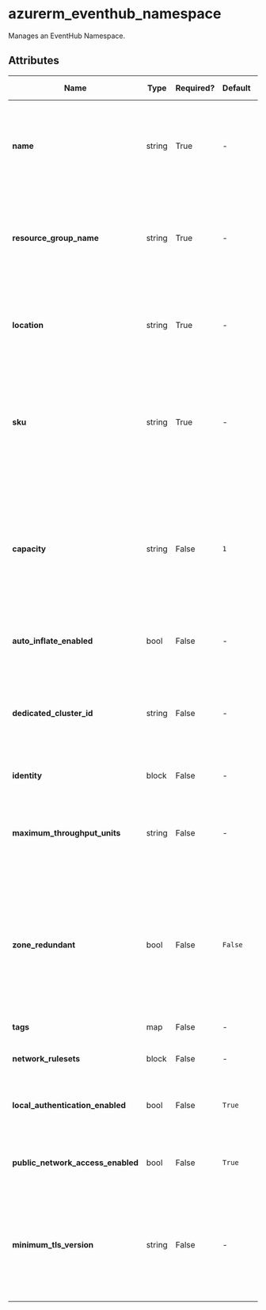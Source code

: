 # azurerm_eventhub_namespace

Manages an EventHub Namespace.

## Attributes

| Name | Type | Required? | Default  | possible values | Description |
| ---- | ---- | --------- | -------- | ----------- | ----------- |
| **name** | string | True | -  |  -  | Specifies the name of the EventHub Namespace resource. Changing this forces a new resource to be created. | 
| **resource_group_name** | string | True | -  |  -  | The name of the resource group in which to create the namespace. Changing this forces a new resource to be created. | 
| **location** | string | True | -  |  -  | Specifies the supported Azure location where the resource exists. Changing this forces a new resource to be created. | 
| **sku** | string | True | -  |  `Basic`, `Standard`, `Premium`  | Defines which tier to use. Valid options are `Basic`, `Standard`, and `Premium`. Please note that setting this field to `Premium` will force the creation of a new resource. | 
| **capacity** | string | False | `1`  |  -  | Specifies the Capacity / Throughput Units for a `Standard` SKU namespace. Default capacity has a maximum of `2`, but can be increased in blocks of 2 on a committed purchase basis. Defaults to `1`. | 
| **auto_inflate_enabled** | bool | False | -  |  -  | Is Auto Inflate enabled for the EventHub Namespace? | 
| **dedicated_cluster_id** | string | False | -  |  -  | Specifies the ID of the EventHub Dedicated Cluster where this Namespace should created. Changing this forces a new resource to be created. | 
| **identity** | block | False | -  |  -  | An `identity` block. | 
| **maximum_throughput_units** | string | False | -  |  `1`, `20`  | Specifies the maximum number of throughput units when Auto Inflate is Enabled. Valid values range from `1` - `20`. | 
| **zone_redundant** | bool | False | `False`  |  -  | Specifies if the EventHub Namespace should be Zone Redundant (created across Availability Zones). Changing this forces a new resource to be created. Defaults to `false`. | 
| **tags** | map | False | -  |  -  | A mapping of tags to assign to the resource. | 
| **network_rulesets** | block | False | -  |  -  | A `network_rulesets` block. | 
| **local_authentication_enabled** | bool | False | `True`  |  -  | Is SAS authentication enabled for the EventHub Namespace? Defaults to `true`. | 
| **public_network_access_enabled** | bool | False | `True`  |  -  | Is public network access enabled for the EventHub Namespace? Defaults to `true`. | 
| **minimum_tls_version** | string | False | -  |  `1.0`, `1.1`, `1.2`  | The minimum supported TLS version for this EventHub Namespace. Valid values are: `1.0`, `1.1` and `1.2`. The current default minimum TLS version is `1.2`. | 

